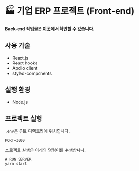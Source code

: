 # 🏭 기업 ERP 프로젝트 (Front-end)
#### Back-end 작업물은 [이곳](https://github.com/aid95/expressjs-erp-project)에서 확인할 수 있습니다.

## 사용 기술

- React.js
- React hooks
- Apollo client
- styled-components

## 실행 환경

- Node.js

## 프로젝트 실행

```.env```은 루트 디렉토리에 위치합니다.
```shell
PORT=3000
```

프로젝트 실행은 아래의 명령어를 수행합니다.
```shell
# RUN SERVER
yarn start
```
